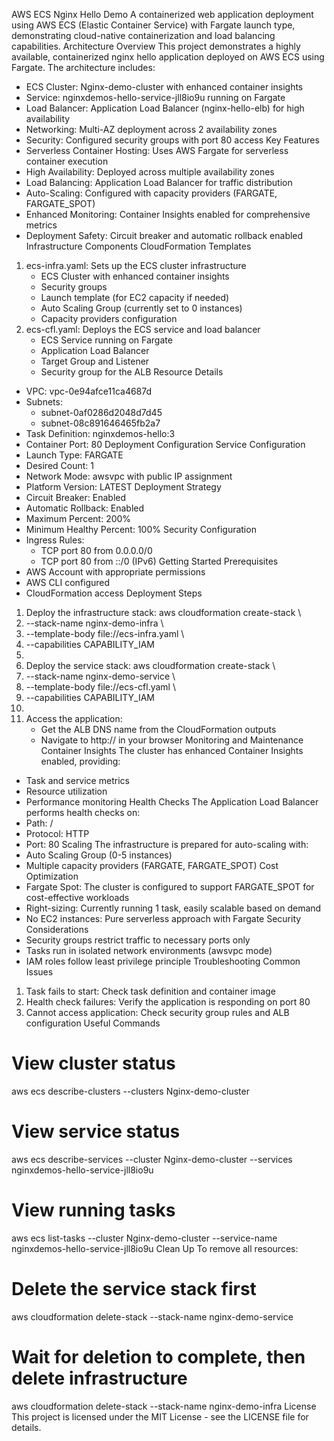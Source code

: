 AWS ECS Nginx Hello Demo
A containerized web application deployment using AWS ECS (Elastic Container Service) with Fargate launch type, demonstrating cloud-native containerization and load balancing capabilities.
Architecture Overview
This project demonstrates a highly available, containerized nginx hello application deployed on AWS ECS using Fargate. The architecture includes:
* ECS Cluster: Nginx-demo-cluster with enhanced container insights
* Service: nginxdemos-hello-service-jll8io9u running on Fargate
* Load Balancer: Application Load Balancer (nginx-hello-elb) for high availability
* Networking: Multi-AZ deployment across 2 availability zones
* Security: Configured security groups with port 80 access
Key Features
* Serverless Container Hosting: Uses AWS Fargate for serverless container execution
* High Availability: Deployed across multiple availability zones
* Load Balancing: Application Load Balancer for traffic distribution
* Auto-Scaling: Configured with capacity providers (FARGATE, FARGATE_SPOT)
* Enhanced Monitoring: Container Insights enabled for comprehensive metrics
* Deployment Safety: Circuit breaker and automatic rollback enabled
Infrastructure Components
CloudFormation Templates
1. ecs-infra.yaml: Sets up the ECS cluster infrastructure
    * ECS Cluster with enhanced container insights
    * Security groups
    * Launch template (for EC2 capacity if needed)
    * Auto Scaling Group (currently set to 0 instances)
    * Capacity providers configuration
2. ecs-cfl.yaml: Deploys the ECS service and load balancer
    * ECS Service running on Fargate
    * Application Load Balancer
    * Target Group and Listener
    * Security group for the ALB
Resource Details
* VPC: vpc-0e94afce11ca4687d
* Subnets:
    * subnet-0af0286d2048d7d45
    * subnet-08c891646465fb2a7
* Task Definition: nginxdemos-hello:3
* Container Port: 80
Deployment Configuration
Service Configuration
* Launch Type: FARGATE
* Desired Count: 1
* Network Mode: awsvpc with public IP assignment
* Platform Version: LATEST
Deployment Strategy
* Circuit Breaker: Enabled
* Automatic Rollback: Enabled
* Maximum Percent: 200%
* Minimum Healthy Percent: 100%
Security Configuration
* Ingress Rules:
    * TCP port 80 from 0.0.0.0/0
    * TCP port 80 from ::/0 (IPv6)
Getting Started
Prerequisites
* AWS Account with appropriate permissions
* AWS CLI configured
* CloudFormation access
Deployment Steps
1. Deploy the infrastructure stack: aws cloudformation create-stack \
2.   --stack-name nginx-demo-infra \
3.   --template-body file://ecs-infra.yaml \
4.   --capabilities CAPABILITY_IAM
5. 
6. Deploy the service stack: aws cloudformation create-stack \
7.   --stack-name nginx-demo-service \
8.   --template-body file://ecs-cfl.yaml \
9.   --capabilities CAPABILITY_IAM
10. 
11. Access the application:
    * Get the ALB DNS name from the CloudFormation outputs
    * Navigate to http://<alb-dns-name> in your browser
Monitoring and Maintenance
Container Insights
The cluster has enhanced Container Insights enabled, providing:
* Task and service metrics
* Resource utilization
* Performance monitoring
Health Checks
The Application Load Balancer performs health checks on:
* Path: /
* Protocol: HTTP
* Port: 80
Scaling
The infrastructure is prepared for auto-scaling with:
* Auto Scaling Group (0-5 instances)
* Multiple capacity providers (FARGATE, FARGATE_SPOT)
Cost Optimization
* Fargate Spot: The cluster is configured to support FARGATE_SPOT for cost-effective workloads
* Right-sizing: Currently running 1 task, easily scalable based on demand
* No EC2 instances: Pure serverless approach with Fargate
Security Considerations
* Security groups restrict traffic to necessary ports only
* Tasks run in isolated network environments (awsvpc mode)
* IAM roles follow least privilege principle
Troubleshooting
Common Issues
1. Task fails to start: Check task definition and container image
2. Health check failures: Verify the application is responding on port 80
3. Cannot access application: Check security group rules and ALB configuration
Useful Commands
# View cluster status
aws ecs describe-clusters --clusters Nginx-demo-cluster

# View service status
aws ecs describe-services --cluster Nginx-demo-cluster --services nginxdemos-hello-service-jll8io9u

# View running tasks
aws ecs list-tasks --cluster Nginx-demo-cluster --service-name nginxdemos-hello-service-jll8io9u
Clean Up
To remove all resources:
# Delete the service stack first
aws cloudformation delete-stack --stack-name nginx-demo-service

# Wait for deletion to complete, then delete infrastructure
aws cloudformation delete-stack --stack-name nginx-demo-infra
License
This project is licensed under the MIT License - see the LICENSE file for details.
